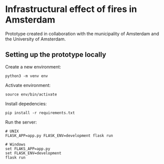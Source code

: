 # Infrastructural effect of fires in Amsterdam
Prototype created in collaboration with the municipality of Amsterdam and the University of Amsterdam.

## Setting up the prototype locally
Create a new environment:

    python3 -m venv env

Activate environment:

    source env/bin/activate

Install depedencies:

    pip install -r requirements.txt

Run the server:

    # UNIX
    FLASK_APP=app.py FLASK_ENV=development flask run

    # Windows
    set FLAKS_APP=app.py
    set FLASK_ENV=development
    flask run

